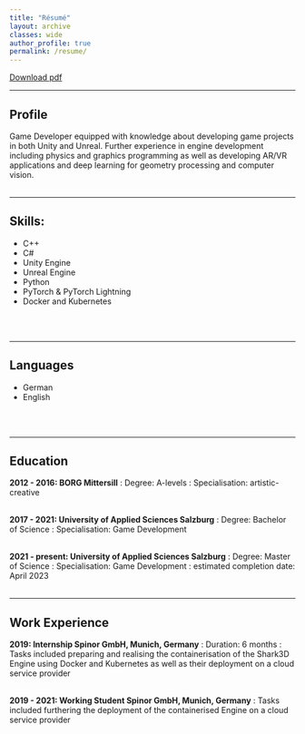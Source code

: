 ```yaml
---
title: "Résumé"
layout: archive
classes: wide
author_profile: true
permalink: /resume/
---
```

<a href="/assets/data/resume_hofer_kerstin.pdf" class="btn btn--primary">Download pdf</a>
<br />

---
## Profile

Game Developer equipped with knowledge about developing game projects in 
both Unity and Unreal. Further experience in engine development including 
physics and graphics programming as well as developing AR/VR applications and 
deep learning for geometry processing and computer vision.
<br />
<br />

---
## Skills:

  * C++
  * C#
  * Unity Engine
  * Unreal Engine
  * Python
  * PyTorch & PyTorch Lightning
  * Docker and Kubernetes
<br />
<br />

---
   
## Languages

  * German
  * English
<br />
<br />

---
## Education

**2012 - 2016:     BORG Mittersill**
:   Degree: A-levels
:   Specialisation: artistic-creative
<br />
<br />

**2017 - 2021:     University of Applied Sciences Salzburg**
:   Degree: Bachelor of Science
:   Specialisation: Game Development
<br />
<br />

**2021 - present:  University of Applied Sciences Salzburg**
:   Degree: Master of Science
:   Specialisation: Game Development
:   estimated completion date: April 2023
<br />
<br />

---
## Work Experience

**2019:            Internship Spinor GmbH, Munich, Germany**
:   Duration: 6 months
:   Tasks included preparing and realising the containerisation of the Shark3D Engine using Docker and Kubernetes as well as their deployment on a cloud service provider
<br />
<br />

**2019 - 2021:     Working Student Spinor GmbH, Munich, Germany**
:   Tasks included furthering the deployment of the containerised Engine on a cloud service provider